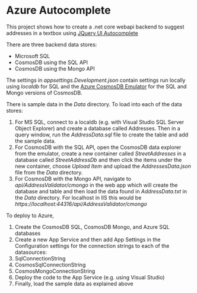 # Azure Autocomplete
This project shows how to create a .net core webapi backend to suggest addresses in a textbox using [JQuery UI Autocomplete](https://jqueryui.com/autocomplete/)

There are three backend data stores:
*  Microsoft SQL
*  CosmosDB using the SQL API
*  CosmosDB using the Mongo API

The settings in *appsettings.Development.json* contain settings run locally using *localdb* for SQL and the [Azure CosmosDB Emulator](https://docs.microsoft.com/en-us/azure/cosmos-db/local-emulator) for the SQL and Mongo versions of CosmosDB. 

There is sample data in the *Data* directory. To load into each of the data stores:

1. For MS SQL, connect to a localdb (e.g. with Visual Studio SQL Server Object Explorer) and create a database called Addresses. Then in a query window, run the *AddressData.sql* file to create the table and add the sample data.
1. For CosmosDB with the SQL API, open the CosmosDB data explorer from the emulator, create a new container called *StreetAddresses* in a database called *StreetAddressDb* and then click the items under the new container, choose *Upload Item* and upload the *AddressesData.json* file from the *Data* directory.
1. For CosmosDB with the Mongo API, navigate to *api/AddressValidator/cmongo* in the web app which will create the database and table and then load the data found in *AddressData.txt* in the *Data* directory. For localhost in IIS this would be *https://localhost:44316/api/AddressValidator/cmongo*

To deploy to Azure, 
1. Create the CosmosDB SQL, CosmosDB Mongo, and Azure SQL databases
1. Create a new App Service and then add App Settings in the Configuration settings for the connection strings to each of the datasources:
  1. SqlConnectionString
  1. CosmosSqlConnectionString
  1. CosmosMongoConnectionString
1. Deploy the code to the App Service (e.g. using Visual Studio)
1. Finally, load the sample data as explained above
